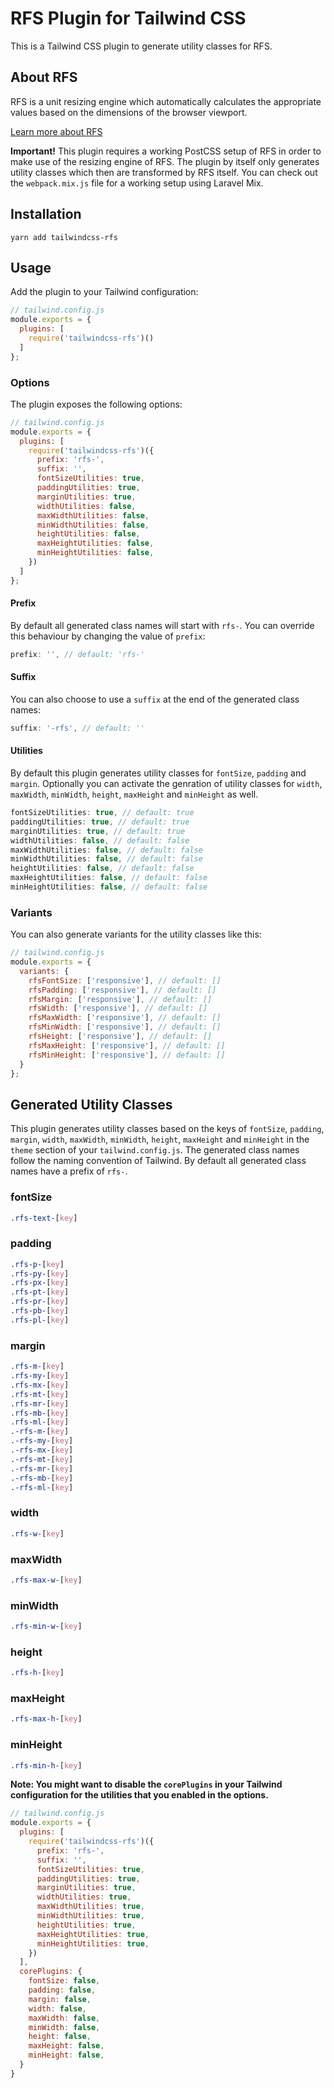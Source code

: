# RFS Plugin for Tailwind CSS

This is a Tailwind CSS plugin to generate utility classes for RFS. 

## About RFS
RFS is a unit resizing engine which automatically calculates the appropriate values based on the dimensions of the browser viewport. 

[Learn more about RFS](https://github.com/twbs/rfs)

**Important!**
This plugin requires a working PostCSS setup of RFS in order to make use of the resizing engine of RFS. The plugin by itself only generates utility classes which then are transformed by RFS itself. You can check out the `webpack.mix.js` file for a working setup using Laravel Mix.

## Installation
```
yarn add tailwindcss-rfs
```

## Usage
Add the plugin to your Tailwind configuration:

```js
// tailwind.config.js
module.exports = {
  plugins: [
    require('tailwindcss-rfs')()
  ]
};
```

### Options
The plugin exposes the following options:

```js
// tailwind.config.js
module.exports = {
  plugins: [
    require('tailwindcss-rfs')({
      prefix: 'rfs-',
      suffix: '',
      fontSizeUtilities: true,
      paddingUtilities: true,
      marginUtilities: true,
      widthUtilities: false,
      maxWidthUtilities: false,
      minWidthUtilities: false,
      heightUtilities: false,
      maxHeightUtilities: false,
      minHeightUtilities: false,
    })
  ]
};
```

#### Prefix
By default all generated class names will start with `rfs-`. You can override this behaviour by changing the value of `prefix`:

```js
prefix: '', // default: 'rfs-'
```

#### Suffix
You can also choose to use a `suffix` at the end of the generated class names:

```js
suffix: '-rfs', // default: ''
```

#### Utilities
By default this plugin generates utility classes for `fontSize`, `padding` and `margin`. Optionally you can activate the genration of utility classes for `width`, `maxWidth`, `minWidth`, `height`, `maxHeight` and `minHeight` as well.

```js
fontSizeUtilities: true, // default: true
paddingUtilities: true, // default: true
marginUtilities: true, // default: true
widthUtilities: false, // default: false
maxWidthUtilities: false, // default: false
minWidthUtilities: false, // default: false
heightUtilities: false, // default: false
maxHeightUtilities: false, // default: false
minHeightUtilities: false, // default: false
```

### Variants
You can also generate variants for the utility classes like this:

```js
// tailwind.config.js
module.exports = {
  variants: {
    rfsFontSize: ['responsive'], // default: []
    rfsPadding: ['responsive'], // default: []
    rfsMargin: ['responsive'], // default: []
    rfsWidth: ['responsive'], // default: []
    rfsMaxWidth: ['responsive'], // default: []
    rfsMinWidth: ['responsive'], // default: []
    rfsHeight: ['responsive'], // default: []
    rfsMaxHeight: ['responsive'], // default: []
    rfsMinHeight: ['responsive'], // default: []
  }
};
```

## Generated Utility Classes
This plugin generates utility classes based on the keys of `fontSize`, `padding`, `margin`, `width`, `maxWidth`, `minWidth`, `height`, `maxHeight` and `minHeight` in the `theme` section of your `tailwind.config.js`. The generated class names follow the naming convention of Tailwind. By default all generated class names have a prefix of `rfs-`.

### fontSize
```css
.rfs-text-[key]
```

### padding
```css
.rfs-p-[key]
.rfs-py-[key]
.rfs-px-[key]
.rfs-pt-[key]
.rfs-pr-[key]
.rfs-pb-[key]
.rfs-pl-[key]
```

### margin
```css
.rfs-m-[key]
.rfs-my-[key]
.rfs-mx-[key]
.rfs-mt-[key]
.rfs-mr-[key]
.rfs-mb-[key]
.rfs-ml-[key]
.-rfs-m-[key]
.-rfs-my-[key]
.-rfs-mx-[key]
.-rfs-mt-[key]
.-rfs-mr-[key]
.-rfs-mb-[key]
.-rfs-ml-[key]
```

### width
```css
.rfs-w-[key]
```

### maxWidth
```css
.rfs-max-w-[key]
```

### minWidth
```css
.rfs-min-w-[key]
```

### height
```css
.rfs-h-[key]
```

### maxHeight
```css
.rfs-max-h-[key]
```

### minHeight
```css
.rfs-min-h-[key]
```

**Note: You might want to disable the `corePlugins` in your Tailwind configuration for the utilities that you enabled in the options.**

```js
// tailwind.config.js
module.exports = {
  plugins: [
    require('tailwindcss-rfs')({
      prefix: 'rfs-',
      suffix: '',
      fontSizeUtilities: true,
      paddingUtilities: true,
      marginUtilities: true,
      widthUtilities: true,
      maxWidthUtilities: true,
      minWidthUtilities: true,
      heightUtilities: true,
      maxHeightUtilities: true,
      minHeightUtilities: true,
    })
  ],
  corePlugins: {
    fontSize: false,
    padding: false,
    margin: false,
    width: false,
    maxWidth: false,
    minWidth: false,
    height: false,
    maxHeight: false,
    minHeight: false,
  }
}
```
